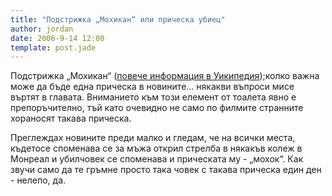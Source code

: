```yaml
---
title: "Подстрижка „Мохикан“ или прическа убиец"
author: jordan
date: 2006-9-14 12:00
template: post.jade
---
```


Подстрижка „Мохикан“ ([повече информация в
Уикипедия](http://en.wikipedia.org/wiki/Mohawk_hairstyle "Повече информация за прическата мохикан в уикипедия"));колко
важна може да бъде една прическа в новините… някакви въпроси мисе въртят
в главата. Вниманието към този елемент от тоалета явно е препоръчително,
тъй като очевидно не само по филмите странните хораносят такава
прическа.

Преглеждах новините преди малко и гледам, че на всички места, къдетосе
споменава се за мъжа открил стрелба в някакъв колеж в Монреал и
убилчовек се споменава и прическата му - „мохок“. Как звучи само
да те гръмне просто така човек с такава прическа един ден - нелепо, да.
